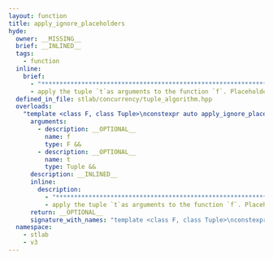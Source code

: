 ```yaml
---
layout: function
title: apply_ignore_placeholders
hyde:
  owner: __MISSING__
  brief: __INLINED__
  tags:
    - function
  inline:
    brief:
      - "***********************************************************************************************"
      - apply the tuple `t`as arguments to the function `f`. Placeholders are ignored.
  defined_in_file: stlab/concurrency/tuple_algorithm.hpp
  overloads:
    "template <class F, class Tuple>\nconstexpr auto apply_ignore_placeholders(F &&, Tuple &&) -> decltype(auto)":
      arguments:
        - description: __OPTIONAL__
          name: f
          type: F &&
        - description: __OPTIONAL__
          name: t
          type: Tuple &&
      description: __INLINED__
      inline:
        description:
          - "***********************************************************************************************"
          - apply the tuple `t`as arguments to the function `f`. Placeholders are ignored.
      return: __OPTIONAL__
      signature_with_names: "template <class F, class Tuple>\nconstexpr auto apply_ignore_placeholders(F && f, Tuple && t) -> decltype(auto)"
  namespace:
    - stlab
    - v3
---
```


